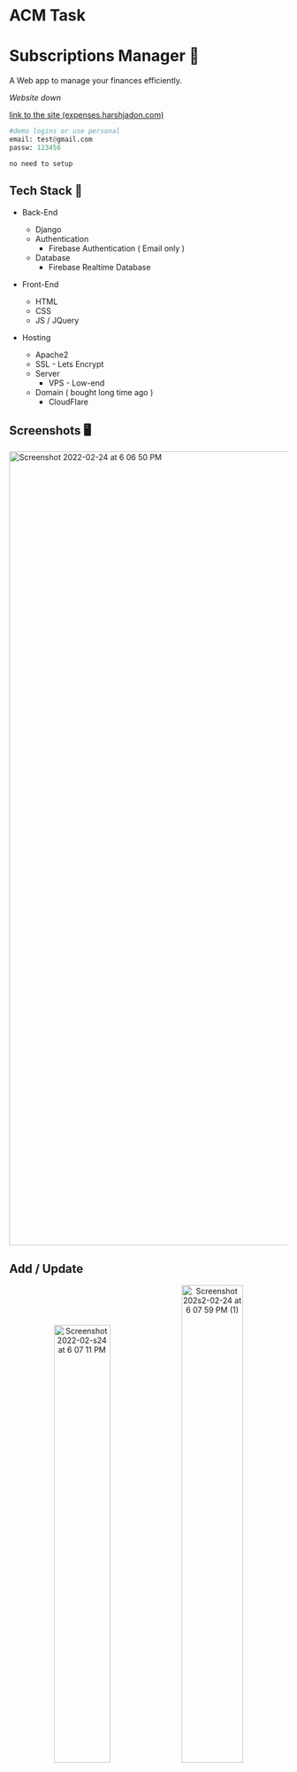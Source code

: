 # ACM Task
 
# Subscriptions Manager 💸
A Web app to manage your finances efficiently.

_Website down_

[link to the site (expenses.harshjadon.com)](https://expenses.harshjadon.com/)


```python
#demo logins or use personal
email: test@gmail.com
passw: 123456
```

`no need to setup`

## Tech Stack 🚀
* Back-End
  * Django
  * Authentication
    * Firebase Authentication ( Email only )
  * Database
    * Firebase Realtime Database
    
* Front-End
  * HTML
  * CSS
  * JS / JQuery
  
* Hosting
  * Apache2
  * SSL - Lets Encrypt
  * Server
    * VPS - Low-end
  * Domain ( bought long time ago )
    * CloudFlare
  
##

## Screenshots 🖥
<img width="1433" alt="Screenshot 2022-02-24 at 6 06 50 PM" src="https://user-images.githubusercontent.com/62889318/155525799-f98c71bd-1daf-4e0c-a731-fe22b84f18d9.png">

## Add / Update
<p align="center">
 <img width="45%" alt="Screenshot 2022-02-s24 at 6 07 11 PM" src="https://user-images.githubusercontent.com/62889318/155526817-52bec3f1-5d43-4596-b186-fd9ecd6b0060.png">
<img width="47%" alt="Screenshot 202s2-02-24 at 6 07 59 PM (1)" src="https://user-images.githubusercontent.com/62889318/155526789-18862eab-6f7e-4f2c-a4e3-5d2389055619.png">
</p>

## Signup / Login
<p align="center">
 <img width="45%" alt="Screenshot 2022-02-24 at 6 08 45 PM (1)" src="https://user-images.githubusercontent.com/62889318/155527617-1570b61e-5e92-483b-9f4b-bd3d8268a758.png">
<img width="45%" alt="Screenshot 2022-02-24 at 6 08 37 PM (1)" src="https://user-images.githubusercontent.com/62889318/155527598-65ffd103-bade-4d8c-a52e-5515ce4153e4.png">
 </p>
 
 ## error
 <p align="center">
 <img width="80%" alt="Screenshot 2022-02-24 at 6 09 05 PM" src="https://user-images.githubusercontent.com/62889318/155529853-c32706c4-be83-4a06-bb06-688232a4b680.png">
 </p>

 
 ## License
[MIT](https://choosealicense.com/licenses/mit/)
